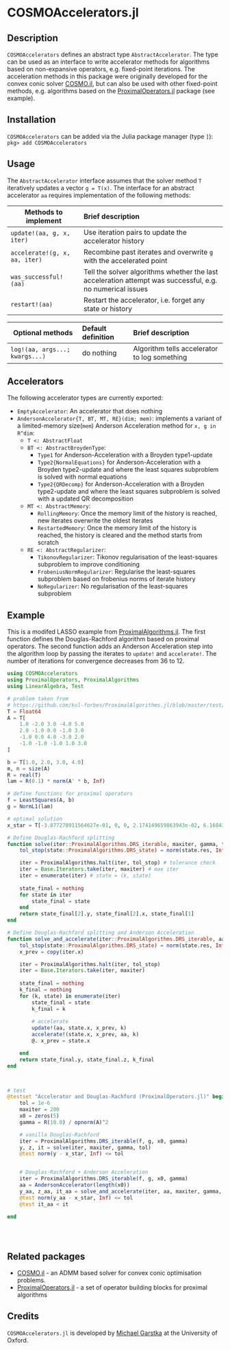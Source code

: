 # COSMOAccelerators.jl

## Description
`COSMOAccelerators` defines an abstract type `AbstractAccelerator`. The type can be used as an interface to write accelerator methods for algorithms based on non-expansive operators, e.g. fixed-point iterations. 
The acceleration methods in this package were originally developed for the convex conic solver [COSMO.jl](https://github.com/oxfordcontrol/COSMO.jl), but can also be used with other fixed-point methods, e.g. algorithms based on the [ProximalOperators.jl](https://github.com/kul-forbes/ProximalOperators.jl) package (see example).

## Installation

`COSMOAccelerators` can be added via the Julia package manager (type `]`): `pkg> add COSMOAccelerators`

## Usage
The `AbstractAccelerator` interface assumes that the solver method `T` iteratively updates a vector `g = T(x)`. The interface for an abstract accelerator `aa` requires implementation of the following methods:

| Methods to implement        | Brief description           |  
| ------------- |:-------------| 
| `update!(aa, g, x, iter)`      | Use iteration pairs to update the accelerator history | 
| `accelerate!(g, x, aa, iter)`     | Recombine past iterates and overwrite `g` with the accelerated point      |  
| `was_successful!(aa)` |  Tell the solver algorithms whether the last acceleration attempt was successful, e.g. no numerical issues   |
| `restart!(aa)` |        Restart the accelerator, i.e. forget any state or history |


| Optional methods        | Default definition | Brief description           |  
| ------------- |:-------------| :-------------|
| `log!(aa, args...; kwargs...)` |  do nothing     |  Algorithm tells accelerator to log something |

## Accelerators
The following accelerator types are currently exported:

- `EmptyAccelerator`: An accelerator that does nothing
- `AndersonAccelerator{T, BT, MT, RE}(dim; mem)`: implements a variant of a limited-memory size(`mem`) Anderson Acceleration method for `x, g in R^dim`:
  - `T <: AbstractFloat`
  - `BT <: AbstractBroydenType`:
    - `Type1` for Anderson-Acceleration with a Broyden type1-update
    - `Type2{NormalEquations}` for Anderson-Acceleration with a Broyden type2-update and where the least squares subproblem is solved with normal equations
    - `Type2{QRDecomp}` for Anderson-Acceleration with a Broyden type2-update and where the least squares subproblem is solved with a updated QR decomposition
  - `MT <: AbstractMemory`:
    - `RollingMemory`: Once the memory limit of the history is reached, new iterates overwrite the oldest iterates
    - `RestartedMemory`: Once the memory limit of the history is reached, the history is cleared and the method starts from scratch
  - `RE <: AbstractRegularizer`:
    - `TikonovRegularizer`: Tikonov regularisation of the least-squares subproblem to improve conditioning 
    - `FrobeniusNormRegularizer`: Regularise the least-squares subproblem based on frobenius norms of iterate history 
    - `NoRegularizer`: No regularisation of the least-squares subproblem 

## Example
This is a modifed LASSO example from [ProximalAlgorithms.jl](https://github.com/kul-forbes/ProximalAlgorithms.jl/blob/master/test/problems/test_lasso_small.jl).
The first function defines the Douglas-Rachford algorithm based on proximal operators.
The second function adds an Anderson Acceleration step into the algorithm loop by passing the iterates to `update!` and `accelerate!`. The number of iterations for convergence decreases from 36 to 12.
```julia
using COSMOAccelerators 
using ProximalOperators, ProximalAlgorithms
using LinearAlgebra, Test

# problem taken from 
# https://github.com/kul-forbes/ProximalAlgorithms.jl/blob/master/test/problems/test_lasso_small.jl
T = Float64
A = T[
    1.0 -2.0 3.0 -4.0 5.0
    2.0 -1.0 0.0 -1.0 3.0
    -1.0 0.0 4.0 -3.0 2.0
    -1.0 -1.0 -1.0 1.0 3.0
]

b = T[1.0, 2.0, 3.0, 4.0]
m, n = size(A)
R = real(T)
lam = R(0.1) * norm(A' * b, Inf)

# define functions for proximal operators
f = LeastSquares(A, b)
g = NormL1(lam)

# optimal solution 
x_star = T[-3.877278911564627e-01, 0, 0, 2.174149659863943e-02, 6.168435374149660e-01]

# Define Douglas-Rachford splitting
function solve(iter::ProximalAlgorithms.DRS_iterable, maxiter, gamma, tol)
    tol_stop(state::ProximalAlgorithms.DRS_state) = norm(state.res, Inf) / gamma <= tol

    iter = ProximalAlgorithms.halt(iter, tol_stop) # tolerance check
    iter = Base.Iterators.take(iter, maxiter) # max iter
    iter = enumerate(iter) # state = (k, state)
    
    state_final = nothing
    for state in iter
        state_final = state
    end
    return state_final[2].y, state_final[2].x, state_final[1]
end

# Define Douglas-Rachford splitting and Anderson Acceleration
function solve_and_accelerate(iter::ProximalAlgorithms.DRS_iterable, aa::AndersonAccelerator, maxiter, gamma, tol)
    tol_stop(state::ProximalAlgorithms.DRS_state) = norm(state.res, Inf) / gamma <= tol
    x_prev = copy(iter.x)

    iter = ProximalAlgorithms.halt(iter, tol_stop)
    iter = Base.Iterators.take(iter, maxiter) 
    
    state_final = nothing
    k_final = nothing
    for (k, state) in enumerate(iter)
        state_final = state
        k_final = k
    
        # accelerate
        update!(aa, state.x, x_prev, k)
        accelerate!(state.x, x_prev, aa, k)
        @. x_prev = state.x

    end
    return state_final.y, state_final.z, k_final
end



# test
@testset "Accelerator and Douglas-Rachford (ProximalOperators.jl)" begin
    tol = 1e-6
    maxiter = 200
    x0 = zeros(5)
    gamma = R(10.0) / opnorm(A)^2

    # vanilla Douglas-Rachford
    iter = ProximalAlgorithms.DRS_iterable(f, g, x0, gamma)
    y, z, it = solve(iter, maxiter, gamma, tol)
    @test norm(y - x_star, Inf) <= tol


    # Douglas-Rachford + Anderson Acceleration
    iter = ProximalAlgorithms.DRS_iterable(f, g, x0, gamma)
    aa = AndersonAccelerator(length(x0))
    y_aa, z_aa, it_aa = solve_and_accelerate(iter, aa, maxiter, gamma, tol)
    @test norm(y_aa - x_star, Inf) <= tol
    @test it_aa < it 

end


    
```

## Related packages
- [COSMO.jl](https://github.com/oxfordcontrol/COSMO.jl) - an ADMM based solver for convex conic optimisation problems.
- [ProximalOperators.jl](https://github.com/kul-forbes/ProximalOperators.jl) - a set of operator building blocks for proximal algorithms

## Credits
`COSMOAccelerators.jl` is developed by [Michael Garstka](www.migarstka.com) at the University of Oxford.

